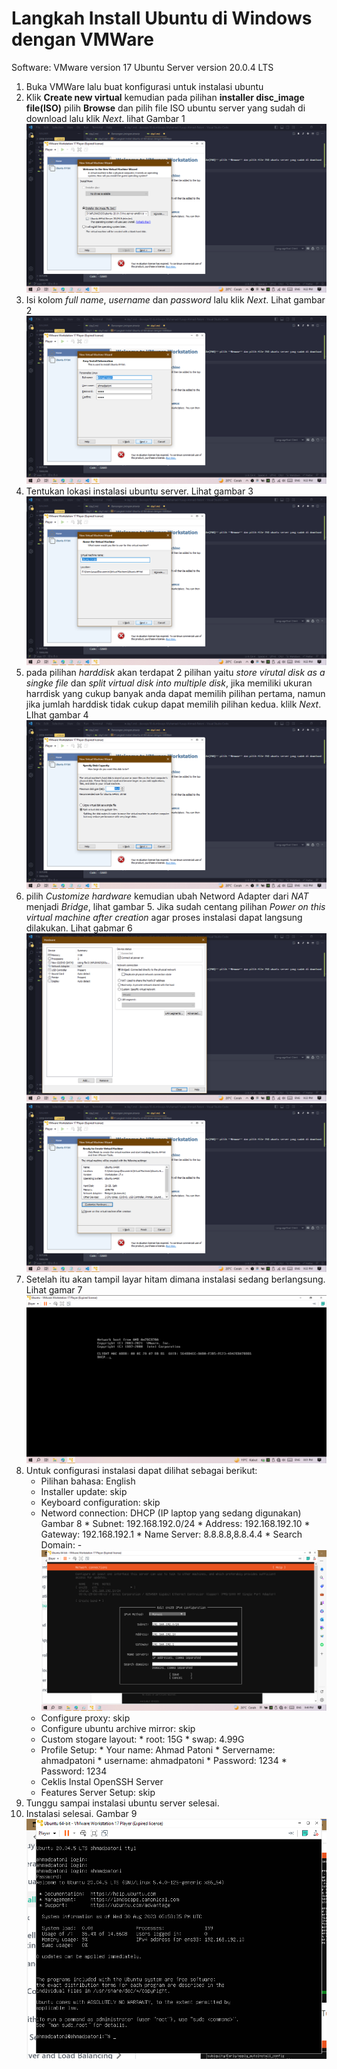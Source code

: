 # Langkah Install Ubuntu di Windows dengan VMWare
Software:
VMware version 17
Ubuntu Server version 20.0.4 LTS

1. Buka VMWare lalu buat konfigurasi untuk instalasi ubuntu
2. Klik **Create new virtual** kemudian pada pilihan **installer disc_image file(ISO)** pilih **Browse** dan pilih file ISO ubuntu server yang sudah di download lalu klik *Next*. lihat Gambar 1
![Gambar 1](<Screenshot (27).png>)
3. Isi kolom *full name*, *username* dan *password* lalu klik *Next*. Lihat gambar 2
![Gambar 2](<Screenshot (28).png>)
4. Tentukan lokasi instalasi ubuntu server. Lihat gambar 3
![Gambar 3](<Screenshot (29).png>)
5. pada pilihan *harddisk* akan terdapat 2 pilihan yaitu *store virutal disk as a singke file* dan *split virtual disk into multiple disk*, jika memiliki ukuran harrdisk yang cukup banyak anda dapat memilih pilihan pertama, namun jika jumlah harddisk tidak cukup dapat memilih pilihan kedua. klilk *Next*. LIhat gambar 4
![Gambar 4](<Screenshot (30).png>)
6. pilih *Customize hardware* kemudian ubah Netword Adapter dari *NAT* menjadi *Bridge*, lihat gambar 5. Jika sudah centang pilihan *Power on this virtual machine after creation* agar proses instalasi dapat langsung dilakukan. Lihat gabmar 6
![Gambar 5](<Screenshot (31).png>)
![Gambar 6](<Screenshot (32).png>)
7. Setelah itu akan tampil layar hitam dimana instalasi sedang berlangsung. Lihat gamar 7
![Gambar 7](<Screenshot (21).png>)
8. Untuk configurasi instalasi dapat dilihat sebagai berikut:
    - Pilihan bahasa: English
    - Installer update: skip
    - Keyboard configuration: skip
    - Netword connection: DHCP (IP laptop yang sedang digunakan) Gambar 8
          * Subnet: 192.168.192.0/24
          * Address: 192.168.192.10
          * Gateway: 192.168.192.1
          * Name Server: 8.8.8.8,8.8.4.4
          * Search Domain: -
            ![Gambar 8](<Screenshot (24).png>)
    - Configure proxy: skip
    - Configure ubuntu archive mirror: skip
    - Custom stogare layout: 
          * root: 15G
          * swap: 4.99G
    - Profile Setup:
          * Your name: Ahmad Patoni
          * Servername: ahmadpatoni
          * username: ahmadpatoni
          * Password: 1234
          * Password: 1234
     - Ceklis Instal OpenSSH Server
     - Features Server Setup: skip
9. Tunggu sampai instalasi ubuntu server selesai.
10. Instalasi selesai. Gambar 9
![Gambat 9](<Screenshot (33).png>)
